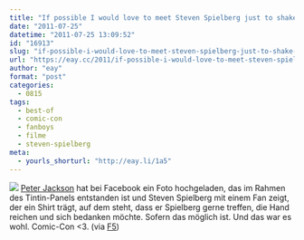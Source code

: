 ```yaml
---
title: "If possible I would love to meet Steven Spielberg just to shake his hand and say thank you very much."
date: "2011-07-25"
datetime: "2011-07-25 13:09:52"
id: "16913"
slug: "if-possible-i-would-love-to-meet-steven-spielberg-just-to-shake-his-hand-and-say-thank-you-very-much"
url: "https://eay.cc/2011/if-possible-i-would-love-to-meet-steven-spielberg-just-to-shake-his-hand-and-say-thank-you-very-much/"
author: "eay"
format: "post"
categories:
  - 0815
tags:
  - best-of
  - comic-con
  - fanboys
  - filme
  - steven-spielberg
meta:
  - yourls_shorturl: "http://eay.li/1a5"
---
```


![](https://eay.cc/uploads/2011/spielbergfan.jpg) [Peter Jackson](https://www.facebook.com/media/set/?set=a.10150324066796558.388059.141884481557) hat bei Facebook ein Foto hochgeladen, das im Rahmen des Tintin-Panels entstanden ist und Steven Spielberg mit einem Fan zeigt, der ein Shirt trägt, auf dem steht, dass er Spielberg gerne treffen, die Hand reichen und sich bedanken möchte. Sofern das möglich ist. Und das war es wohl. Comic-Con <3. (via [F5](http://www.fuenf-filmfreunde.de/2011/07/25/comiccon-2011/))
